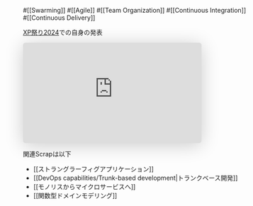 #[[Swarming]] #[[Agile]] #[[Team Organization]] #[[Continuous Integration]] #[[Continuous Delivery]]

[XP祭り2024](https://confengine.com/conferences/xp2024/proposal/20410/swarming)での自身の発表

<iframe class="speakerdeck-iframe" frameborder="0" src="https://speakerdeck.com/player/2b3b36c8bfc844cd8f82aebefdc8c90f" title="&quot;Swarming&quot; をコンセプトに掲げるアジャイルチームのベストプラクティス" allowfullscreen="true" style="border: 0px; background: padding-box padding-box rgba(0, 0, 0, 0.1); margin: 0px; padding: 0px; border-radius: 6px; box-shadow: rgba(0, 0, 0, 0.2) 0px 5px 40px; width: 80%; height: auto; aspect-ratio: 560 / 315;" data-ratio="1.7777777777777777"></iframe>

関連Scrapは以下
- [[ストラングラーフィグアプリケーション]]
- [[DevOps capabilities/Trunk-based development|トランクベース開発]]
- [[モノリスからマイクロサービスへ]]
- [[関数型ドメインモデリング]]
